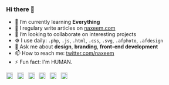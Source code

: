 ### Hi there 👋

- 🌱 I’m currently learning **Everything**
- 📝 I regulary write articles on [naxeem.com](https://www.naxeem.com)
- 👯 I’m looking to collaborate on interesting projects
- ⚙️ I use daily: `.php`, `.js`, `.html`, `.css`, `.svg`, `.afphoto`, `.afdesign`
- 💬 Ask me about **design**, **branding**, **front-end development**
- 📫 How to reach me: [twitter.com/naxeem](https://twitter.com/naxeem)
- ⚡ Fun fact: I'm HUMAN.

<p align="left">
<a href="https://codepen.io/naxeem" target="blank"><img align="center" src="https://cdn.jsdelivr.net/npm/simple-icons@6.3.0/icons/codepen.svg" alt="naxeem" height="18" width="18" /></a>&nbsp;&nbsp;
<a href="https://twitter.com/naxeem" target="blank"><img align="center" src="https://cdn.jsdelivr.net/npm/simple-icons@6.3.0/icons/twitter.svg" alt="naxeem" height="18" width="18" /></a>&nbsp;&nbsp;
<a href="https://linkedin.com/in/naxeem" target="blank"><img align="center" src="https://cdn.jsdelivr.net/npm/simple-icons@6.3.0/icons/linkedin.svg" alt="naxeem" height="18" width="18" /></a>&nbsp;&nbsp;
<a href="https://dribbble.com/naxeem" target="blank"><img align="center" src="https://cdn.jsdelivr.net/npm/simple-icons@6.3.0/icons/dribbble.svg" alt="naxeem" height="18" width="18" /></a>&nbsp;&nbsp;
<a href="https://www.behance.net/naxeem" target="blank"><img align="center" src="https://cdn.jsdelivr.net/npm/simple-icons@6.3.0/icons/behance.svg" alt="naxeem" height="18" width="18" /></a>&nbsp;&nbsp;
<a href="https://www.polywork.com/naxeem" target="blank"><img align="center" src="https://cdn.jsdelivr.net/npm/simple-icons@6.3.0/icons/polywork.svg" alt="naxeem" height="18" width="18" /></a>
</p>
